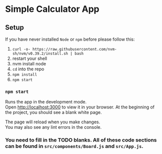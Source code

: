 # Simple Calculator App

## Setup
If you have never installed `Node` or `npm` before please follow this:

1. `curl -o- https://raw.githubusercontent.com/nvm-sh/nvm/v0.39.2/install.sh | bash`
2. restart your shell
3. nvm install node
4. `cd` into the repo
5. `npm install`
6. `npm start`

### `npm start`

Runs the app in the development mode.\
Open [http://localhost:3000](http://localhost:3000) to view it in your browser.
At the beginning of the project, you should see a blank white page.

The page will reload when you make changes.\
You may also see any lint errors in the console.

### You need to fill in the TODO blanks. All of these code sections can be found in `src/components/Board.js` and `src/App.js`.


